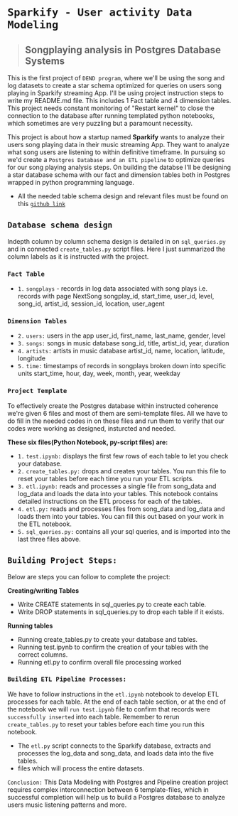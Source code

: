 
# `Sparkify - User activity Data Modeling`
> ##  Songplaying analysis in Postgres Database Systems

 
This is the first project of `DEND program`, where we'll be using the song and log datasets to create a star schema optimized for queries on users song playing in Sparkify streaming App. I'll be using project instruction steps to write my README.md file. This includes 1 Fact table and 4 dimension tables. This project needs constant monitoring of "Restart kernel" to close the connection to the database after running templated python notebooks, which sometimes are very puzzling but a paramount necessity.

This project is about how a startup named **Sparkify** wants to analyze their users song playing data in their music streaming App. They want to analyze what song users are listening to within definitive timeframe. In pursuing so we'd create a `Postgres Database and an ETL pipeline` to optimize queries for our song playing analysis steps. On building the databse I'll be designing a star database schema with our fact and dimension tables both in Postgres wrapped in python programming language. 

* All the needed table schema design and relevant files must be found on this [`github link`](https://github.com/farhadkpx/DEND-Data-Engneering-Nano-Degree-/tree/main/Data-Modeling-with-Postgres)

## `Database schema design` 
Indepth column by column schema design is detailed in on `sql_queries.py` and in connected `create_tables.py` script files.
Here I just summarized the column labels as it is instructed with the project.

### `Fact Table` 
+ `1.` `songplays` - records in log data associated with song plays i.e. records with page NextSong
songplay_id, start_time, user_id, level, song_id, artist_id, session_id, location, user_agent

### `Dimension Tables` 
+ `2.` `users:`  users in the app
               user_id, first_name, last_name, gender, level
+ `3.` `songs:`  songs in music database
                song_id, title, artist_id, year, duration
+ `4.` `artists:`  artists in music database
                 artist_id, name, location, latitude, longitude
+ `5.` `time:`  timestamps of records in songplays broken down into specific units
                start_time, hour, day, week, month, year, weekday

### `Project Template`
To effectively create the Postgres database within instructed coherence we're given 6 files and most of them are semi-template files. All we have to do 
fill in the needed codes in on these files and run them to verify that our codes were working as designed, insturcted and needed.

**These six files(Python Notebook, py-script files) are:**
+ `1.` `test.ipynb:` displays the first few rows of each table to let you check your database.
+ `2.` `create_tables.py:` drops and creates your tables. You run this file to reset your tables before each time you run your ETL scripts.
+ `3.` `etl.ipynb:` reads and processes a single file from song_data and log_data and loads the data into your tables. 
                    This notebook contains detailed instructions on the ETL process for each of the tables.
+ `4.` `etl.py:` reads and processes files from song_data and log_data and loads them into your tables. You can fill this out based on your work in the ETL notebook.
+ `5.` `sql_queries.py:` contains all your sql queries, and is imported into the last three files above.

 
## `Building Project Steps:`
Below are steps you can follow to complete the project:

**Creating/writing Tables**
- Write CREATE statements in sql_queries.py to create each table.
- Write DROP statements in sql_queries.py to drop each table if it exists.

**Running tables**
- Running create_tables.py to create your database and tables.
- Running test.ipynb to confirm the creation of your tables with the correct columns.
- Running etl.py to confirm overall file processing worked

### `Building ETL Pipeline Processes:`
We have to follow instructions in the `etl.ipynb` notebook to develop ETL processes for each table. At the end of each table section, or at the end of the notebook we will `run test.ipynb` file to confirm that records were `successfully inserted` into each table. Remember to rerun `create_tables.py` to reset your tables before each time you run this notebook. 

+ The `etl.py` script connects to the Sparkify database, extracts and processes the log_data and song_data, and loads data into the five tables.
+ files which will process the entire datasets. 

`Conclusion:` This Data Modeling with Postgres and Pipeline creation project requires complex interconnection between 6 template-files, which in successful completion will help us to build a Postgres database to analyze users music listening patterns and more. 
